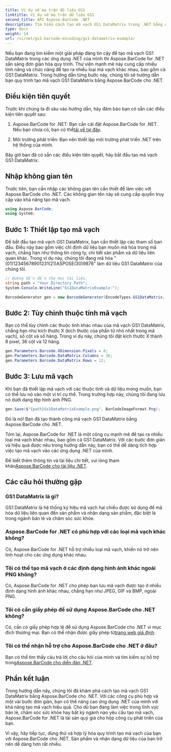 ```yaml
---
title: Ví dụ về ma trận dữ liệu GS1
linktitle: Ví dụ về ma trận dữ liệu GS1
second_title: API Aspose.BarCode .NET
description: Tìm hiểu cách tạo mã vạch GS1 DataMatrix trong .NET bằng Aspose.BarCode. Tạo mã vạch một cách dễ dàng và hiệu quả chỉ trong vài bước.
type: docs
weight: 14
url: /vi/net/gs1-barcode-encoding/gs1-datamatrix-example/
---
```


Nếu bạn đang tìm kiếm một giải pháp đáng tin cậy để tạo mã vạch GS1 DataMatrix trong các ứng dụng .NET của mình thì Aspose.BarCode for .NET sẵn sàng đơn giản hóa quy trình. Thư viện mạnh mẽ này cung cấp nhiều tính năng và chức năng để tạo ra nhiều loại mã vạch khác nhau, bao gồm cả GS1 DataMatrix. Trong hướng dẫn từng bước này, chúng tôi sẽ hướng dẫn bạn quy trình tạo mã vạch GS1 DataMatrix bằng Aspose.BarCode cho .NET.

## Điều kiện tiên quyết

Trước khi chúng ta đi sâu vào hướng dẫn, hãy đảm bảo bạn có sẵn các điều kiện tiên quyết sau:

1. Aspose.BarCode for .NET: Bạn cần cài đặt Aspose.BarCode for .NET. Nếu bạn chưa có, bạn có thể[tải về tại đây](https://releases.aspose.com/barcode/net/).

2. Môi trường phát triển: Bạn nên thiết lập môi trường phát triển .NET trên hệ thống của mình.

Bây giờ bạn đã có sẵn các điều kiện tiên quyết, hãy bắt đầu tạo mã vạch GS1 DataMatrix.

## Nhập không gian tên

Trước tiên, bạn cần nhập các không gian tên cần thiết để làm việc với Aspose.BarCode cho .NET. Các không gian tên này sẽ cung cấp quyền truy cập vào khả năng tạo mã vạch.

```csharp
using Aspose.BarCode;
using System;
```

## Bước 1: Thiết lập tạo mã vạch

Để bắt đầu tạo mã vạch GS1 DataMatrix, bạn cần thiết lập các tham số ban đầu. Điều này bao gồm việc chỉ định dữ liệu bạn muốn mã hóa trong mã vạch, chẳng hạn như thông tin công ty, chi tiết sản phẩm và dữ liệu liên quan khác. Trong ví dụ này, chúng tôi đang mã hóa "(01)12345678901231(21)ASPOSE(30)9876" làm dữ liệu GS1 DataMatrix của chúng tôi.

```csharp
// Đường dẫn đến thư mục tài liệu.
string path = "Your Directory Path";
System.Console.WriteLine("Gs1DataMatrixExample:");

BarcodeGenerator gen = new BarcodeGenerator(EncodeTypes.GS1DataMatrix, "(01)12345678901231(21)ASPOSE(30)9876");
```

## Bước 2: Tùy chỉnh thuộc tính mã vạch

Bạn có thể tùy chỉnh các thuộc tính khác nhau của mã vạch GS1 DataMatrix, chẳng hạn như kích thước X (kích thước của phần tử nhỏ nhất trong mã vạch), số cột và số hàng. Trong ví dụ này, chúng tôi đặt kích thước X thành 8 pixel, 36 cột và 12 hàng.

```csharp
gen.Parameters.Barcode.XDimension.Pixels = 8;
gen.Parameters.Barcode.DataMatrix.Columns = 36;
gen.Parameters.Barcode.DataMatrix.Rows = 12;
```

## Bước 3: Lưu mã vạch

Khi bạn đã thiết lập mã vạch với các thuộc tính và dữ liệu mong muốn, bạn có thể lưu nó vào một vị trí cụ thể. Trong trường hợp này, chúng tôi đang lưu nó dưới dạng tệp hình ảnh PNG.

```csharp
gen.Save($"{path}Gs1DataMatrixExample.png", BarCodeImageFormat.Png);
```

Đó là nó! Bạn đã tạo thành công mã vạch GS1 DataMatrix bằng Aspose.BarCode cho .NET.

Tóm lại, Aspose.BarCode for .NET là một công cụ mạnh mẽ để tạo ra nhiều loại mã vạch khác nhau, bao gồm cả GS1 DataMatrix. Với các bước đơn giản và hiệu quả được nêu trong hướng dẫn này, bạn có thể dễ dàng tích hợp việc tạo mã vạch vào các ứng dụng .NET của mình.

 Để biết thêm thông tin và tài liệu chi tiết, vui lòng tham khảo[Aspose.BarCode cho tài liệu .NET](https://reference.aspose.com/barcode/net/).

## Các câu hỏi thường gặp

### GS1 DataMatrix là gì?
GS1 DataMatrix là hệ thống ký hiệu mã vạch hai chiều được sử dụng để mã hóa dữ liệu liên quan đến sản phẩm và nhận dạng sản phẩm, đặc biệt là trong ngành bán lẻ và chăm sóc sức khỏe.

### Aspose.BarCode for .NET có phù hợp với các loại mã vạch khác không?
Có, Aspose.BarCode for .NET hỗ trợ nhiều loại mã vạch, khiến nó trở nên linh hoạt cho các ứng dụng khác nhau.

### Tôi có thể tạo mã vạch ở các định dạng hình ảnh khác ngoài PNG không?
Có, Aspose.BarCode for .NET cho phép bạn lưu mã vạch được tạo ở nhiều định dạng hình ảnh khác nhau, chẳng hạn như JPEG, GIF và BMP, ngoài PNG.

### Tôi có cần giấy phép để sử dụng Aspose.BarCode cho .NET không?
 Có, cần có giấy phép hợp lệ để sử dụng Aspose.BarCode cho .NET vì mục đích thương mại. Bạn có thể nhận được giấy phép từ[trang web giả định](https://purchase.aspose.com/buy).

### Tôi có thể nhận hỗ trợ cho Aspose.BarCode cho .NET ở đâu?
 Bạn có thể tìm thấy câu trả lời cho câu hỏi của mình và tìm kiếm sự hỗ trợ trong[Aspose.BarCode cho diễn đàn .NET](https://forum.aspose.com/c/barcode/13).

## Phần kết luận

Trong hướng dẫn này, chúng tôi đã khám phá cách tạo mã vạch GS1 DataMatrix bằng Aspose.BarCode cho .NET. Với các công cụ phù hợp và một vài bước đơn giản, bạn có thể nâng cao ứng dụng .NET của mình với khả năng tạo mã vạch hiệu quả. Cho dù bạn đang làm việc trong lĩnh vực bán lẻ, chăm sóc sức khỏe hay bất kỳ ngành nào yêu cầu tạo mã vạch, Aspose.BarCode for .NET là tài sản quý giá cho hộp công cụ phát triển của bạn.

Vì vậy, hãy tiếp tục, dùng thử và hợp lý hóa quy trình tạo mã vạch của bạn với Aspose.BarCode cho .NET. Sản phẩm và nhận dạng dữ liệu của bạn trở nên dễ dàng hơn rất nhiều.
